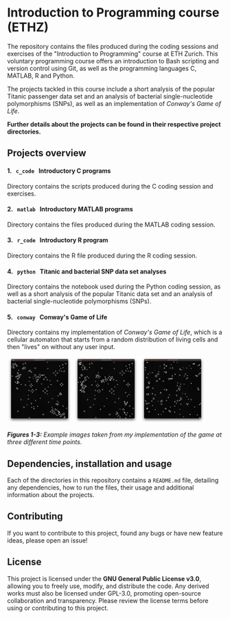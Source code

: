 # Introduction to Programming course (ETHZ)
The repository contains the files produced during the coding sessions and exercises of the "Introduction to Programming" course at ETH Zurich. This voluntary programming course offers an introduction to Bash scripting and version control using Git, as well as the programming languages C, MATLAB, R and Python.

The projects tackled in this course include a short analysis of the popular Titanic passenger data set and an analysis of bacterial single-nucleotide polymorphisms (SNPs), as well as an implementation of *Conway's Game of Life*.

**Further details about the projects can be found in their respective project directories.**

## Projects overview

#### 1. &nbsp; `c_code` &nbsp; Introductory C programs
Directory contains the scripts produced during the C coding session and exercises.

#### 2. &nbsp; `matlab` &nbsp; Introductory MATLAB programs
Directory contains the files produced during the MATLAB coding session.

#### 3. &nbsp; `r_code` &nbsp; Introductory R program
Directory contains the R file produced during the R coding session.

#### 4. &nbsp; `python` &nbsp; Titanic and bacterial SNP data set analyses
Directory contains the notebook used during the Python coding session, as well as a short analysis of the popular Titanic data set and an analysis of bacterial single-nucleotide polymorphisms (SNPs).

#### 5. &nbsp; `conway` &nbsp; Conway's Game of Life
Directory contains my implementation of *Conway's Game of Life*, which is a cellular automaton that starts from a random distribution of living cells and then "lives" on without any user input.

<div style="white-space: nowrap;">
  <img src="conway/examples/example1.png" alt="Game window example #1" style="width: 30%; display: inline-block;">
  <img src="conway/examples/example2.png" alt="Game window example #2" style="width: 30%; display: inline-block;">
  <img src="conway/examples/example3.png" alt="Game window example #3" style="width: 30%; display: inline-block;">
</div>

***Figures 1-3:** Example images taken from my implementation of the game at three different time points.*

## Dependencies, installation and usage
Each of the directories in this repository contains a `README.md` file, detailing any dependencies, how to run the files, their usage and additional information about the projects.

## Contributing
If you want to contribute to this project, found any bugs or have new feature ideas, please open an issue!

## License
This project is licensed under the **GNU General Public License v3.0**, allowing you to freely use, modify, and distribute the code. Any derived works must also be licensed under GPL-3.0, promoting open-source collaboration and transparency. Please review the license terms before using or contributing to this project.
